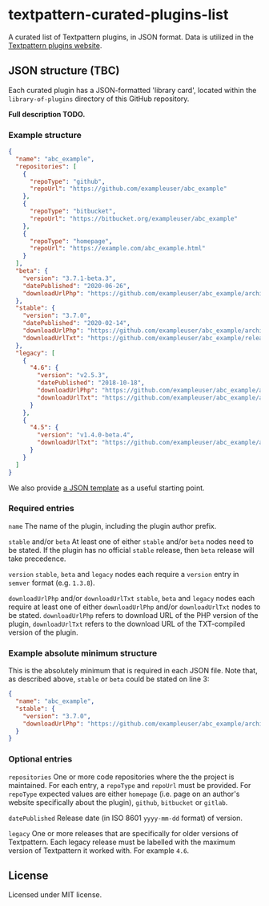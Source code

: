 # textpattern-curated-plugins-list

A curated list of Textpattern plugins, in JSON format. Data is utilized in the [Textpattern plugins website](https://github.com/textpattern/textpattern-plugins-website).

## JSON structure (TBC)

Each curated plugin has a JSON-formatted 'library card', located within the `library-of-plugins` directory of this GitHub repository.

**Full description TODO.**

### Example structure

```JSON
{
  "name": "abc_example",
  "repositories": [
    {
      "repoType": "github",
      "repoUrl": "https://github.com/exampleuser/abc_example"
    },
    {
      "repoType": "bitbucket",
      "repoUrl": "https://bitbucket.org/exampleuser/abc_example"
    },
    {
      "repoType": "homepage",
      "repoUrl": "https://example.com/abc_example.html"
    }
  ],
  "beta": {
    "version": "3.7.1-beta.3",
    "datePublished": "2020-06-26",
    "downloadUrlPhp": "https://github.com/exampleuser/abc_example/archive/3.7.1-beta.3.zip"
  },
  "stable": {
    "version": "3.7.0",
    "datePublished": "2020-02-14",
    "downloadUrlPhp": "https://github.com/exampleuser/abc_example/archive/3.7.0.zip",
    "downloadUrlTxt": "https://github.com/exampleuser/abc_example/releases/download/3.7.0/abc_example_v3.7.0.txt"
  },
  "legacy": [
    {
      "4.6": {
        "version": "v2.5.3",
        "datePublished": "2018-10-18",
        "downloadUrlPhp": "https://github.com/exampleuser/abc_example/archive/v2.5.3.tar.gz",
        "downloadUrlTxt": "https://github.com/exampleuser/abc_example/archive/v2.5.3.txt"
      }
    },
    {
      "4.5": {
        "version": "v1.4.0-beta.4",
        "downloadUrlTxt": "https://github.com/exampleuser/abc_example/archive/v1.4.0-beta.4_zip.txt"
      }
    }
  ]
}
```

We also provide [a JSON template](https://raw.githubusercontent.com/textpattern/textpattern-curated-plugins-list/master/template.json) as a useful starting point.

### Required entries

`name`
The name of the plugin, including the plugin author prefix.

`stable` and/or `beta`
At least one of either `stable` and/or `beta` nodes need to be stated. If the plugin has no official `stable` release, then `beta` release will take precedence.

`version`
`stable`, `beta` and `legacy` nodes each require a `version` entry in `semver` format (e.g. `1.3.8`).

`downloadUrlPhp` and/or `downloadUrlTxt`
`stable`, `beta` and `legacy` nodes each require at least one of either `downloadUrlPhp` and/or `downloadUrlTxt` nodes to be stated. `downloadUrlPhp` refers to download URL of the PHP version of the plugin, `downloadUrlTxt` refers to the download URL of the TXT-compiled version of the plugin.


### Example absolute minimum structure

This is the absolutely minimum that is required in each JSON file. Note that, as described above, `stable` or `beta` could be stated on line 3:

```JSON
{
  "name": "abc_example",
  "stable": {
    "version": "3.7.0",
    "downloadUrlPhp": "https://github.com/exampleuser/abc_example/archive/3.7.0.zip"
  }
}
```

### Optional entries

`repositories`
One or more code repositories where the the project is maintained. For each entry, a `repoType` and `repoUrl` must be provided. For `repoType` expected values are either `homepage` (i.e. page on an author's website specifically about the plugin), `github`, `bitbucket` or `gitlab`.

`datePublished`
Release date (in ISO 8601 `yyyy-mm-dd` format) of version.

`legacy`
One or more releases that are specifically for older versions of Textpattern. Each legacy release must be labelled with the maximum version of Textpattern it worked with. For example `4.6`.

## License

Licensed under MIT license.
